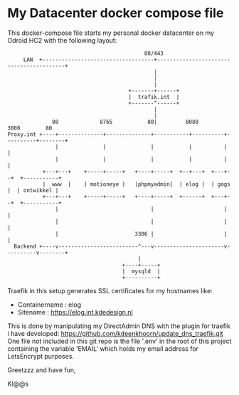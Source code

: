 # My Datacenter docker compose file
This docker-compose file starts my personal docker datacenter on my Odroid HC2 with the following layout:

```
                                           80/443
     LAN  +-----------------------------------+-----------------------------------------+
                                              |
                                              |
                                              |
                                      +-------+------+
                                      |  trafik.int  |
                                      +-------^------+
                                              |
                                              |
              80             8765           80|         8080       3000        80
Proxy.int +----+--------------+--------------+-----------+----------+----------+--------+
               |              |              |           |          |          |
               |              |              |           |          |          |
           +---+---+    +-----+-----+   +----+-----+  +--+---+  +---+--+  +-----------+
           |  www  |    | motioneye |   |phpmyadmin|  | elog |  | gogs |  | ontwikkel |
           +---+---+    +-----+-----+   +----+-----+  +------+  +---+--+  +-----------+
               |                             |                      |          |
               |                             |                      |          |
               |                        3306 |                      |          |
  Backend +----v-------------------------^---v----------------------v----------v--------+
                                         |
                                    +----+-----+
                                    |  mysqld  |
                                    +----------+
```

Traefik in this setup generates SSL certificates for my hostnames like:
* Containername : elog 
* Sitename      : https://elog.int.kdedesign.nl

This is done by manipulating my DirectAdmin DNS with the plugin for traefik i have developed: https://github.com/kdeenkhoorn/update_dns_traefik.git
One file not included in this git repo is the file '.env' in the root of this project containing the variable 'EMAIL' which holds my email address for LetsEncrypt purposes.

Greetzzz and have fun,

Kl@@s
